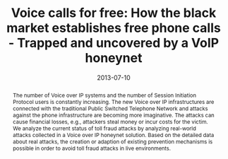 ---
abstract: The number of Voice over IP systems and the number of Session Initiation
  Protocol users is constantly increasing. The new Voice over IP infrastructures are
  connected with the traditional Public Switched Telephone Network and attacks against
  the phone infrastructure are becoming more imaginative. The attacks can cause financial
  losses, e.g., attackers steal money or incur costs for the victim. We analyze the
  current status of toll fraud attacks by analyzing real-world attacks collected in
  a Voice over IP honeynet solution. Based on the detailed data about real attacks,
  the creation or adaption of existing prevention mechanisms is possible in order
  to avoid toll fraud attacks in live environments.
authors:
- Markus Gruber
- Christian Schanes
- Florian Fankhauser
- Thomas Grechenig
date: '2013-07-10'
featured: false
links:
- name: Publik
  url: https://publik.tuwien.ac.at/showentry.php?ID=226076&lang=2
publication_types:
- '1'
publishDate: '2013-07-10'
title: 'Voice calls for free: How the black market establishes free phone calls -
  Trapped and uncovered by a VoIP honeynet'
url_pdf: ''
---